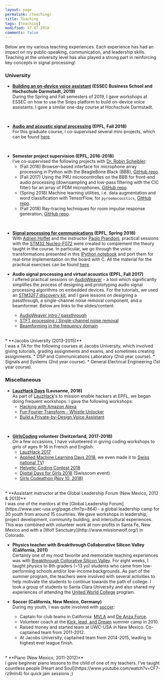 ```yaml
---
layout: page
permalink: /teaching/
title: Teaching
tags: [teaching]
modified: 17-07-2018
comments: false
---
```


Below are my various teaching experiences. Each experience has had an impact on my public-speaking, communication, and leadership skills. Teaching at the university level has also played a strong part in reinforcing key concepts in signal processing!


### University


* **[Building an on-device voice assistant](https://github.com/ebezzam/snips-workshop-macos) (ESSEC Business School and Hochschule Darmstadt, 2019)**<br>
During the Spring and Fall semesters of 2019, I gave workshops at ESSEC on how to use the Snips platform to build on-device voice assistants. I gave a similar one-day course at Hochschule Darmstadt.
<br>

* **[Audio and acoustic signal processing](http://edu.epfl.ch/coursebook/en/audio-and-acoustic-signal-processing-COM-415) (EPFL, Fall 2018)**<br>
For this graduate course, I co-supervised several mini-projects, which can be found [here](https://aasp2018.devpost.com/submissions).
<br>

* **Semester project supervision (EPFL, 2016-2018)**<br>
I've co-supervised the following projects with <a href="http://www.robinscheibler.org/" target="_blank">Dr. Robin Scheibler</a>:
    * (Fall 2016) Browser-based interface for microphone array processing in Python with the BeagleBone Black (BBB), [GitHub repo](https://github.com/LCAV/easy-dsp).
    * (Fall 2017) Using the PRU microcontrolles on the BBB for front-end audio processing (downsampling and low-pass filtering with the CIC filter) for an array of PDM microphones, [GitHub repo](https://github.com/Scrashdown/PRU-Audio-Processing).
    * (Spring 2018) Machine learning utilities, i.e. data augmentation and word classification with TensorFlow, for `pyroomacoustics`, [GitHub repo](https://github.com/alexismermet/pyroomacoustics/tree/master/examples/final_scripts_for_final).  
    * (Fall 2018) Ray-tracing techniques for room impulse response generation, [GitHub repo](https://github.com/CyrilCadoux/pyroomacoustics).  
<br>

* **[Signal processing for communications](http://edu.epfl.ch/coursebook/fr/signal-processing-for-communications-COM-303) (EPFL, Spring 2018)**<br>
With [Adrien Hoffet](https://people.epfl.ch/adrien.hoffet?lang=fr&cvlang=fr) and the instructor [Paolo Prandoni](https://lcav.epfl.ch/people/paolo.prandoni), practical sessions with the [STM32 Nucleo-F072](http://www.st.com/en/evaluation-tools/nucleo-f072rb.html) were created to complement the theory taught in the course. In particular, we go through the voice transformations presented in this [IPython notebook](https://github.com/prandoni/COM303/blob/master/voice_transformer/voicetrans.ipynb) and port them for real-time implementation on the board with C. All the material for the practical exercises can be found [here](https://lcav.gitbook.io/dsp-labs/).

* **Audio signal processing and virtual acoustics (EPFL, Fall 2017)**<br>
I offered practical sessions on [AudioWeaver](https://dspconcepts.com/solutions/audio-weaver) - a tool which significantly simplifies the process of designing and prototyping audio signal processing algorithms on embedded devices. For the tutorials, we used an [STM32F7 discovery kit](http://www.st.com/en/evaluation-tools/32f769idiscovery.html), and I gave lessons on designing a passthrough, a single-channel noise removal component, and a beamformer. Below are links to the slides/content:
    * <a href="https://drive.google.com/drive/folders/1tKxxhCo-dmA_fHBSpa99EhwWhgBdLI0Y?usp=sharing" target="_blank">AudioWeaver intro / passthrough</a>
    * <a href="https://drive.google.com/drive/folders/18sF4oqUtQeWtz_svH6a2cKl0DHXBqmJO?usp=sharing" target="_blank">STFT processing / Single-channel noise removal</a>
    * <a href="https://drive.google.com/drive/folders/104ltiqOSFwK7yAaO3GCWKioVLV3f4REY?usp=sharing" target="_blank">Beamforming in the frequency domain</a>  
<br>
* **Jacobs University (2013-2015)**<br>
I was a TA for the following courses at Jacobs University, which involved giving tutorials, grading assignments and exams, and sometimes creating assignments.
    * DSP and Communications Laboratory (2nd year course).
    * Signals and Systems (2nd year course).
    * General Electrical Engineering (1st year course).


### Miscellaneous

* **[LauzHack Days](https://lauzhack.com/workshops) (Lausanne, 2018)**<br>
As part of [LauzHack](https://lauzhack.com/)'s to mission enable hackers at EPFL, we began doing frequent workshops. I gave the following workshops:
    * [Hacking with Amazon Alexa](https://localhost.mlh.io/activities/build-with-alexa/)
    * [Fun Fourier Transform - Whistle Unlocker](https://github.com/ebezzam/melody-detection)    
    * [Build a Private-by-Design Voice Assistant](https://github.com/ebezzam/snips-skill-mental-calculation)    
<br>

* **[GirlsCoding](https://girlscoding.org/) volunteer (Switzerland, 2017-2018)**<br>
On a few occasions, I have volunteered in giving coding workshops to girls of ages 9-16 in French and English:
    * [LauzHack 2017](http://girlscoding.org/event/lauzhack-mini/)
    * [Applied Machine Learning Days 2018](http://girlscoding.org/event/girlscoding-applied-machine-learning-days/), we even made it to <a href="https://actu.epfl.ch/news/girls-coding-on-rts/" target="_blank">Swiss national TV</a>!
    * [Helvetic Coding Contest 2018](http://girlscoding.org/event/helvetic-coding-contest-mini/)
    * [Digital Days for Girls 2018](http://girlscoding.org/event/digital-days-4-girls/) (Swisscom event)  
    * [Girls Codeathon (Nov 10, 2018)](http://girlscoding.org/event/girls-codeathon/)    
<br>
* **Assistant instructor at the Global Leadership Forum (New Mexico, 2012 & 2013)**<br>
I was one of the mentors at the [Global Leadership Forum](https://www.uwc-usa.org/page.cfm?p=864) - a global leadership camp for 30 youth from around 15 countries. We gave workshops in leadership, project development, community building, and intercultural experiences. This was combined with volunteer work at non-profits in Santa Fe, New Mexico and with a [Wolf Sanctuary](http://www.missionwolf.org/) in Colorado.


* **Physics teacher with Breakthrough Collaborative Silicon Valley (California, 2011)**<br>
Certainly one of my most favorite and memorable teaching experiences was with <a href="http://www.breakthroughsv.org/" target="_blank">Breakthrough Collorative Silicon Valley</a>. For eight weeks, I taught physics to 8th graders (~13 yo) students who came from low-performing schools and/or low-income backgrounds. As part of the summer program, the teachers were involved with several activities to help motivate the students to continue towards the path of college. I took a group of students to Santa Clara University and also shared my experiences of attending the [United World College](https://www.uwc.org/) program.

* **Soccer (California, New Mexico, Germany)**<br>
During my youth, I was quite involved with [soccer](/blog/soccer-vs-football):
    * Captain for club teams in California: [MVLA](https://www.mvlasoccer.org/) and [De Anza Force](https://www.deanzaforce.org/).
    * Volunteer coach at the [Kick, lead, and Dream](http://www.kldsoccer.com/) summer camp in 2010.
    * Raised money and started team at UWC-USA in New Mexico. Co-captained team from 2011-2012.
    * At Jacobs University, captained team from 2014-2015, leading to highest ever league finish.  
<br>
* **Piano (New Mexico, 2011-2012)**<br>
I gave beginner piano lessons to the child of one of my teachers. I've taught countless people [Heart and Soul](https://www.youtube.com/watch?v=CF7-rz9nIn4) for quick jam sessions ;)